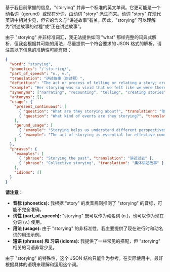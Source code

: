 基于我目前掌握的信息，"storying" 并非一个标准的英文单词。它更可能是一个动名词（gerund）或现在分词，由动词 "story" 派生而来。动词 "story" 在现代英语中相对少见，但它的含义与“讲述故事”有关。因此，"storying" 可以理解为“讲述故事的过程”或“正在讲述故事”。

由于 "storying" 并非标准词汇，我无法提供如同 "what" 那样完整的词典式解析，但我会根据其可能的用法，尽量提供一个符合要求的 JSON 格式的解析，请注意以下信息的准确性可能有限：

```json
{
  "word": "storying",
  "phonetics": "/ˈstɔːriɪŋ/",
  "part_of_speech": "n., v.",
  "translation": "讲述故事（的过程）",
  "definition": "The act or process of telling or relating a story; creating or narrating a story.",
  "example": "Her storying was so vivid that we felt like we were there.",
  "synonyms": ["narrating", "recounting", "telling", "creating stories"],
  "antonyms": [],
  "usage": {
    "present_continuous": [
      { "question": "What are they storying about?", "translation": "他们正在讲述什么故事？" },
      { "question": "What kind of events are they storying?", "translation": "他们正在讲述什么样的事件？" }
    ],
    "gerund_usage": [
      { "example": "Storying helps us understand different perspectives.", "translation": "讲述故事帮助我们理解不同的观点。" },
      { "example": "The art of storying is essential for effective communication.", "translation": "讲述故事的艺术对于有效的沟通至关重要。" }
    ]
  },
  "phrases": {
    "examples": [
      { "phrase": "Storying the past", "translation": "讲述过去" },
      { "phrase": "Collective storying", "translation": "集体讲述故事" }
    ],
    "idioms": []
  }
}
```

**请注意：**

*   **音标 (phonetics):**  我根据 "story" 的发音规则推测了 "storying" 的音标，可能不完全准确。
*   **词性 (part\_of\_speech):** "storying" 既可以作为动名词 (n.)，也可以作为现在分词 (v.) 使用。
*   **用法 (usage):**  由于 "storying" 的非标准性，我主要提供了现在进行时和动名词的用法示例。
*   **短语 (phrases) 和 习语 (idioms):** 我提供了一些常见的搭配，但 "storying" 相关的习语非常少见。

由于 "storying" 的特殊性，这个 JSON 结构只能作为参考。在实际使用中，最好根据具体的语境来理解和运用这个词。
 